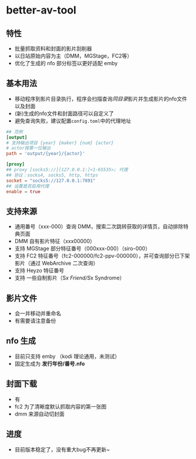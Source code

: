 # better-av-tool

## 特性
- 批量抓取资料和封面的影片刮削器
- 以日站原始内容为主（DMM，MGStage，FC2等）
- 优化了生成的 nfo 部分标签以更好适配 emby

## 基本用法
- 移动程序到影片目录执行，程序会扫描查询*同目录*影片并生成影片的nfo文件以及封面
- (新)生成的nfo文件和封面路径可以自定义了
- 避免查询失败，建议配置`config.toml`中的代理地址

```toml
## 范例
[output]
# 支持输出项目 {year} {maker} {num} {actor}
# actor按第一位输出
path = 'output/{year}/{actor}'

[proxy]
## proxy [socks5://][127.0.0.1:]<1-65535>; 代理
## 协议：socks4, socks5, http, https
socket = "socks5://127.0.0.1:7891"
## 设置是否启用代理
enable = true
```

## 支持来源
- 通用番号（xxx-000）查询 DMM，搜索二次跳转获取的详情页，自动排除特典页面
- DMM 自有影片特征（xxx00000）
- 支持 MGStage 部分特征番号（000xxx-000）（siro-000）
- 支持 FC2 特征番号（fc2-000000/fc2-ppv-000000），并可查询部分已下架影片（通过 WebArchive 二次查询）
- 支持 Heyzo 特征番号
- 支持 一些自制影片（S*x Friend/S*x Syndrome）

## 影片文件
- 会一并移动并重命名
- 有需要请注意备份

## nfo 生成
- 目前只支持 emby （kodi 理论通用，未测试）
- 固定生成为 **发行年份/番号.nfo**

## 封面下载
- 有
- fc2 为了清晰度默认抓取内容的第一张图
- dmm 来源自动切封面

## 进度
- 目前版本稳定了，没有重大bug不再更新~
